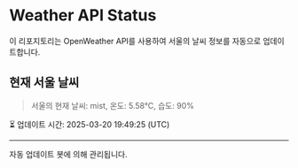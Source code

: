 
# Weather API Status

이 리포지토리는 OpenWeather API를 사용하여 서울의 날씨 정보를 자동으로 업데이트합니다.

## 현재 서울 날씨
> 서울의 현재 날씨: mist, 온도: 5.58°C, 습도: 90%

⏳ 업데이트 시간: 2025-03-20 19:49:25 (UTC)

---
자동 업데이트 봇에 의해 관리됩니다.
